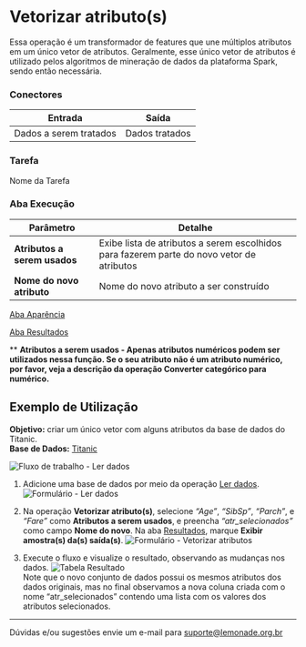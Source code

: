 # Vetorizar atributo(s)

Essa operação é um transformador de features que une múltiplos atributos em um único vetor de atributos. Geralmente, esse único vetor de atributos é utilizado pelos algoritmos de mineração de dados da plataforma Spark, sendo então necessária.


### Conectores
| Entrada | Saída |
| --- | --- |
| Dados a serem tratados | Dados tratados |

### Tarefa
Nome da Tarefa

### Aba Execução
| Parâmetro | Detalhe |
| --- | --- |
| **Atributos a serem usados** | Exibe lista de atributos a serem escolhidos para fazerem parte do novo vetor de atributos |
| **Nome do novo atributo** | Nome do novo atributo a ser construído |

[Aba Aparência][1]

[Aba Resultados][2] 

\*\* **Atributos a serem usados - Apenas atributos numéricos podem ser utilizados nessa função. Se o seu atributo não é um atributo numérico, por favor, veja a descrição da operação Converter categórico para numérico.**

## Exemplo de Utilização
**Objetivo:** criar um único vetor com alguns atributos da base de dados do Titanic.\
**Base de Dados:** [Titanic][3]

![Fluxo de trabalho - Ler dados](/img/spark/pre-processamento-de-dados/representacao-de-atributos-vetorizar-atributos/image3.png)

1. Adicione uma base de dados por meio da operação [Ler dados][4].
![Formulário - Ler dados](/img/spark/pre-processamento-de-dados/representacao-de-atributos-vetorizar-atributos/image4.png)

2. Na operação **Vetorizar atributo(s)**, selecione *“Age”*, *“SibSp”*, *“Parch”*, e *“Fare”* como **Atributos a serem usados**, e preencha *“atr_selecionados”* como campo **Nome do novo**. Na aba [Resultados][2], marque **Exibir amostra(s) da(s) saída(s)**.
![Formulário - Vetorizar atributos](/img/spark/pre-processamento-de-dados/representacao-de-atributos-vetorizar-atributos/image2.png)

3. Execute o fluxo e visualize o resultado, observando as mudanças nos dados.
![Tabela Resultado](/img/spark/pre-processamento-de-dados/representacao-de-atributos-vetorizar-atributos/image1.png)\
Note que o novo conjunto de dados possui os mesmos atributos dos dados originais, mas no final observamos a nova coluna criada com o nome “atr_selecionados” contendo uma lista com os valores dos atributos selecionados.

---
Dúvidas e/ou sugestões envie um e-mail para suporte@lemonade.org.br

[1]: /pt-br/spark/documentacao-geral/documentacao-geral.html#aba-aparencia
[2]: /pt-br/spark/documentacao-geral/documentacao-geral.html#aba-resultados
[3]: /pt-br/spark/base-de-dados/#titanic
[4]: /pt-br/spark/entrada-e-saida/ler-dados.html